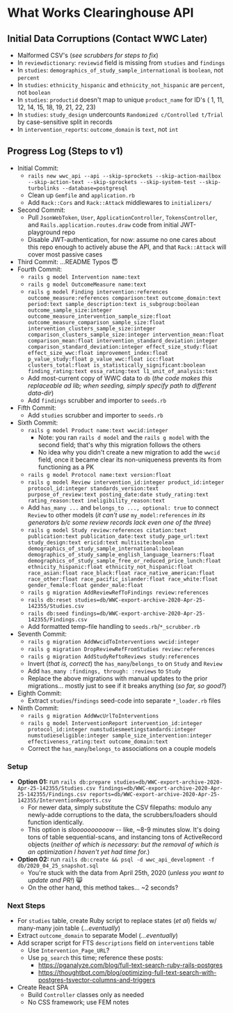 # What Works Clearinghouse API

## Initial Data Corruptions (Contact WWC Later)
- Malformed CSV's (_see scrubbers for steps to fix_)
- In `reviewdictionary`: `reviewid` field is missing from `studies` and `findings`
- In `studies`: `demographics_of_study_sample_international` is `boolean`, not `percent`
- In `studies`: `ethnicity_hispanic` and `ethnicity_not_hispanic` are `percent`, not `boolean`
- In `studies`: `productid` doesn't map to unique `product_name` for ID's ( 1, 11, 12, 14, 15, 18, 19, 21, 22, 23)
- In `studies`: `study_design` undercounts `Randomized c/Controlled t/Trial` by case-sensitive split in records
- In `intervention_reports`: `outcome_domain` is `text`, not `int`

## Progress Log (Steps to v1)
- Initial Commit:
  - `rails new wwc_api --api --skip-sprockets --skip-action-mailbox --skip-action-text --skip-sprockets --skip-system-test --skip-turbolinks --database=postgresql`
  - Clean up `Gemfile` and `application.rb`
  - Add `Rack::Cors` and `Rack::Attack` middlewares to `initializers/`
- Second Commit:
  - Pull `JsonWebToken`, `User`, `ApplicationController`, `TokensController`, and `Rails.application.routes.draw` code from initial JWT-playground repo
  - Disable JWT-authentication, for now: assume no one cares about this repo enough to actively abuse the API, and that `Rack::Attack` will cover most passive cases
- Third Commit: ...README Typos 😇
- Fourth Commit:
  - `rails g model Intervention name:text`
  - `rails g model OutcomeMeasure name:text`
  - `rails g model Finding intervention:references outcome_measure:references comparison:text outcome_domain:text period:text sample_description:text is_subgroup:boolean outcome_sample_size:integer outcome_measure_intervention_sample_size:float outcome_measure_comparison_sample_size:float intervention_clusters_sample_size:integer comparison_clusters_sample_size:integer intervention_mean:float comparison_mean:float intervention_standard_deviation:integer comparison_standard_deviation:integer effect_size_study:float effect_size_wwc:float improvement_index:float p_value_study:float p_value_wwc:float icc:float clusters_total:float is_statistically_significant:boolean finding_rating:text essa_rating:text l1_unit_of_analysis:text`
  - Add most-current copy of WWC data to `db` (_the code makes this replaceable ad lib; when seeding, simply specify path to different data-dir_)
  - Add `findings` scrubber and importer to `seeds.rb`
- Fifth Commit: 
  - Add `studies` scrubber and importer to `seeds.rb`
- Sixth Commit:
  - `rails g model Product name:text wwcid:integer`
    - Note: you ran `rails d model` and the `rails g model` with the second field; that's why this migration follows the others
    - No idea why you didn't create a new migration to add the `wwcid` field, once it became clear its non-uniqueness prevents its from functioning as a PK 
  - `rails g model Protocol name:text version:float`
  - `rails g model Review intervention_id:integer product_id:integer protocol_id:integer standards_version:text purpose_of_review:text posting_date:date study_rating:text rating_reason:text ineligibility_reason:text`
  - Add `has_many ...` and `belongs_to ..., optional: true` to connect `Review` to other models (_it can't use_ `my_model:references` _in its generators b/c some review records lack even one of the three_)
  - `rails g model Study review:references citation:text publication:text publication_date:text study_page_url:text study_design:text ericid:text multisite:boolean demographics_of_study_sample_international:boolean demographics_of_study_sample_english_language_learners:float demographics_of_study_sample_free_or_reduced_price_lunch:float ethnicity_hispanic:float ethnicity_not_hispanic:float race_asian:float race_black:float race_native_american:float race_other:float race_pacific_islander:float race_white:float gender_female:float gender_male:float`
  - `rails g migration AddReviewRefToFindings review:references`
  - `rails db:reset studies=db/WWC-export-archive-2020-Apr-25-142355/Studies.csv`
  - `rails db:seed findings=db/WWC-export-archive-2020-Apr-25-142355/Findings.csv`
  - Add formatted temp-file handling to `seeds.rb`/`*_scrubber.rb`
- Seventh Commit:
  - `rails g migration AddWwcidToInterventions wwcid:integer`
  - `rails g migration DropReviewRefFromStudies review:references`
  - `rails g migration AddStudyReftoReviews study:references`
  - Invert (_that is, correct_) the `has_many`/`belongs_to` on `Study` and `Review`
  - Add `has_many :findings, through: :reviews` to `Study`
  - Replace the above migrations with manual updates to the prior migrations... mostly just to see if it breaks anything (_so far, so good?_)
- Eighth Commit:
  - Extract `studies`/`findings` seed-code into separate `*_loader.rb` files
- Ninth Commit:
  - `rails g migration AddWwcUrlToInterventions`
  - `rails g model InterventionReport intervention_id:integer protocol_id:integer numstudiesmeetingstandards:integer numstudieseligible:integer sample_size_intervention:integer effectiveness_rating:text outcome_domain:text`
  - Correct the `has_many`/`belongs_to` associations on a couple models

### Setup
- **Option 01:** run `rails db:prepare studies=db/WWC-export-archive-2020-Apr-25-142355/Studies.csv findings=db/WWC-export-archive-2020-Apr-25-142355/Findings.csv reports=db/WWC-export-archive-2020-Apr-25-142355/InterventionReports.csv`
  - For newer data, simply substitute the CSV filepaths: modulo any newly-adde corruptions to the data, the scrubbers/loaders should function identically.
  - This option is _sloooooooooow_ -- like, ~8-9 minutes slow. It's doing tons of table sequential-scans, and instancing tons of ActiveRecord objects (_neither of which is necessary: but the removal of which is an optimization I haven't yet had time for._)
- **Option 02:** run `rails db:create && psql -d wwc_api_development -f db/2020_04_25_snapshot.sql`
  - You're stuck with the data from April 25th, 2020 (_unless you want to update and PR!_) 😸
  - On the other hand, this method takes... ~2 seconds?

### Next Steps
- For `studies` table, create Ruby script to replace states (_et al_) fields w/ many-many join table (_...eventually_)
- Extract `outcome_domain` to separate Model (_...eventually_)
- Add scraper script for FTS `descriptions` field on `interventions` table
  - Use `Intervention_Page_URL`?
  - Use `pg_search` this time; reference these posts:
    - https://pganalyze.com/blog/full-text-search-ruby-rails-postgres
    - https://thoughtbot.com/blog/optimizing-full-text-search-with-postgres-tsvector-columns-and-triggers
- Create React SPA
  - Build `Controller` classes only as needed
  - No CSS framework; use FEM notes
